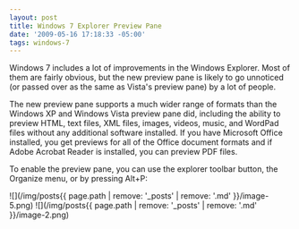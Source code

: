 ```yaml
---
layout: post
title: Windows 7 Explorer Preview Pane
date: '2009-05-16 17:18:33 -05:00'
tags: windows-7
---
```


Windows 7 includes a lot of improvements in the Windows Explorer. Most of them are fairly obvious, but the new preview pane is likely to go unnoticed (or passed over as the same as Vista's preview pane) by a lot of people.

The new preview pane supports a much wider range of formats than the Windows XP and Windows Vista preview pane did, including the ability to preview HTML, text files, XML files, images, videos, music, and WordPad files without any additional software installed. If you have Microsoft Office installed, you get previews for all of the Office document formats and if Adobe Acrobat Reader is installed, you can preview PDF files.

To enable the preview pane, you can use the explorer toolbar button, the Organize menu, or by pressing Alt+P:

![](/img/posts{{ page.path | remove: '_posts' | remove: '.md' }}/image-5.png) ![](/img/posts{{ page.path | remove: '_posts' | remove: '.md' }}/image-2.png) 
